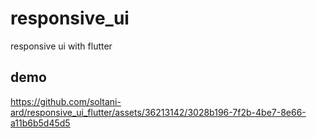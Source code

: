 # responsive_ui

responsive ui with flutter

## demo
https://github.com/soltani-ard/responsive_ui_flutter/assets/36213142/3028b196-7f2b-4be7-8e66-a11b6b5d45d5




